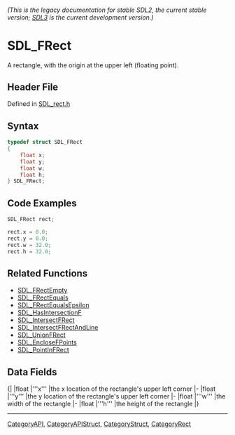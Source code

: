 ###### (This is the legacy documentation for stable SDL2, the current stable version; [SDL3](https://wiki.libsdl.org/SDL3/) is the current development version.)
# SDL_FRect

A rectangle, with the origin at the upper left (floating point).

## Header File

Defined in [SDL_rect.h](https://github.com/libsdl-org/SDL/blob/SDL2/include/SDL_rect.h)

## Syntax

```c
typedef struct SDL_FRect
{
    float x;
    float y;
    float w;
    float h;
} SDL_FRect;
```

## Code Examples

```c++
SDL_FRect rect;

rect.x = 0.0;
rect.y = 0.0;
rect.w = 32.0;
rect.h = 32.0;
```

## Related Functions

* [SDL_FRectEmpty](SDL_FRectEmpty)
* [SDL_FRectEquals](SDL_FRectEquals)
* [SDL_FRectEqualsEpsilon](SDL_FRectEqualsEpsilon)
* [SDL_HasIntersectionF](SDL_HasIntersectionF)
* [SDL_IntersectFRect](SDL_IntersectFRect)
* [SDL_IntersectFRectAndLine](SDL_IntersectFRectAndLine)
* [SDL_UnionFRect](SDL_UnionFRect)
* [SDL_EncloseFPoints](SDL_EncloseFPoints)
* [SDL_PointInFRect](SDL_PointInFRect)


## Data Fields

{|
|float
|'''x'''
|the x location of the rectangle's upper left corner
|-
|float
|'''y'''
|the y location of the rectangle's upper left corner
|-
|float
|'''w'''
|the width of the rectangle
|-
|float
|'''h'''
|the height of the rectangle
|}

----
[CategoryAPI](CategoryAPI), [CategoryAPIStruct](CategoryAPIStruct), [CategoryStruct](CategoryStruct), [CategoryRect](CategoryRect)


